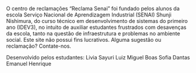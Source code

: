 O centro de reclamações “Reclama Senai” foi fundado pelos alunos da escola Serviço Nacional de 
Aprendizagem Industrial (SENAI) Shunji Nishimura, do curso técnico em desenvolvimento de sistemas do primeiro ano 
(IDEV3), no intuito de auxiliar estudantes frustrados com desavenças da escola, tanto na questão de 
infraestrutura e problemas no ambiente social. Este site não possui fins lucrativos.
Alguma sugestão ou reclamação? Contate-nos.


Desenvolvido pelos estudantes: 
Livia Sayuri 
Luiz Miguel Boas
Sofia Dantas
Emanuel Henrique
